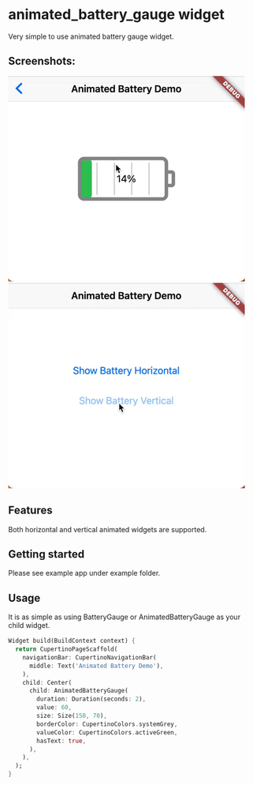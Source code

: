 # animated_battery_gauge widget

Very simple to use animated battery gauge widget.

## Screenshots:
![](https://github.com/shiniwat/animated_battery_gauge/blob/main/demo/animated_battery_horizontal.gif)
![](https://github.com/shiniwat/animated_battery_gauge/blob/main/demo/animated_battery_vertical.gif)

## Features

Both horizontal and vertical animated widgets are supported.

## Getting started

Please see example app under example folder.

## Usage

It is as simple as using BatteryGauge or AnimatedBatteryGauge as your child widget.

```dart
Widget build(BuildContext context) {
  return CupertinoPageScaffold(
    navigationBar: CupertinoNavigationBar(
      middle: Text('Animated Battery Demo'),
    ),
    child: Center(
      child: AnimatedBatteryGauge(
        duration: Duration(seconds: 2),
        value: 60,
        size: Size(150, 70),
        borderColor: CupertinoColors.systemGrey,
        valueColor: CupertinoColors.activeGreen,
        hasText: true,
      ),
    ),
  );
}
```
